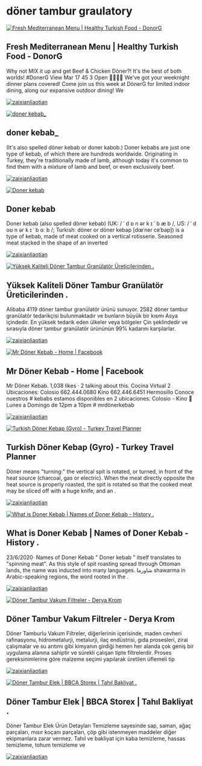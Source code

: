 # döner tambur graulatory
<a href="https://mnn.zoosnet.net/LR/Chatpre.aspx?id=MNN94995150&p=https://topgrinding.com/" target="_blank">![Fresh Mediterranean Menu | Healthy Turkish Food - DonorG](https://github.com/technlg/images/blob/main/8.jpg)</a>
## Fresh Mediterranean Menu | Healthy Turkish Food - DonorG
Why not MIX it up and get Beef & Chicken Döner?! It's the best of both worlds! #DonerG View Mar 17 45 3 Open 🥗🥙🧆🌯 We've got your weeknight dinner plans covered! Come join us this week at DönerG for limited indoor dining, along our expansive outdoor dining! We 
<a href="https://mnn.zoosnet.net/LR/Chatpre.aspx?id=MNN94995150&p=https://topgrinding.com/" target="_blank"><img src="https://github.com/technlg/images/raw/main/chat11.jpg" alt="zaixianliaotian"/></a><a href="//whatsapp.shibangsoft.com/WhatsApp.php" ><img src="https://github.com/technlg/images/raw/main/chat11.png" alt=""></a>
<a href="https://mnn.zoosnet.net/LR/Chatpre.aspx?id=MNN94995150&p=https://topgrinding.com/" target="_blank">![doner kebab_](https://github.com/technlg/images/blob/main/17.jpg)</a>
## doner kebab_
(It's also spelled döner kebab or doner kabob.) Doner kebabs are just one type of kebab, of which there are hundreds worldwide. Originating in Turkey, they're traditionally made of lamb, although today it's common to find them with a mixture of lamb and beef, or even exclusively beef.
<a href="https://mnn.zoosnet.net/LR/Chatpre.aspx?id=MNN94995150&p=https://topgrinding.com/" target="_blank"><img src="https://github.com/technlg/images/raw/main/chat11.jpg" alt="zaixianliaotian"/></a><a href="//whatsapp.shibangsoft.com/WhatsApp.php" ><img src="https://github.com/technlg/images/raw/main/chat11.png" alt=""></a>
<a href="https://mnn.zoosnet.net/LR/Chatpre.aspx?id=MNN94995150&p=https://topgrinding.com/" target="_blank">![Doner kebab](https://github.com/technlg/images/blob/main/6.jpg)</a>
## Doner kebab
Doner kebab (also spelled döner kebab) (UK: / ˈ d ɒ n ər k ɪ ˈ b æ b /, US: / ˈ d oʊ n ər k ɪ ˈ b ɑː b /; Turkish: döner or döner kebap [dœˈneɾ ceˈbap]) is a type of kebab, made of meat cooked on a vertical rotisserie. Seasoned meat stacked in the shape of an inverted 
<a href="https://mnn.zoosnet.net/LR/Chatpre.aspx?id=MNN94995150&p=https://topgrinding.com/" target="_blank"><img src="https://github.com/technlg/images/raw/main/chat11.jpg" alt="zaixianliaotian"/></a><a href="//whatsapp.shibangsoft.com/WhatsApp.php" ><img src="https://github.com/technlg/images/raw/main/chat11.png" alt=""></a>
<a href="https://mnn.zoosnet.net/LR/Chatpre.aspx?id=MNN94995150&p=https://topgrinding.com/" target="_blank">![Yüksek Kaliteli Döner Tambur Granülatör Üreticilerinden .](https://github.com/technlg/images/blob/main/62.jpg)</a>
## Yüksek Kaliteli Döner Tambur Granülatör Üreticilerinden .
Alibaba 4119 döner tambur granülatör ürünü sunuyor. 2582 döner tambur granülatör tedarikçisi bulunmaktadır ve bunların büyük bir kısmı Asya içindedir. En yüksek tedarik eden ülkeler veya bölgeler Çin şeklindedir ve sırasıyla döner tambur granülatör ürününün 99% kadarını karşılarlar.
<a href="https://mnn.zoosnet.net/LR/Chatpre.aspx?id=MNN94995150&p=https://topgrinding.com/" target="_blank"><img src="https://github.com/technlg/images/raw/main/chat11.jpg" alt="zaixianliaotian"/></a><a href="//whatsapp.shibangsoft.com/WhatsApp.php" ><img src="https://github.com/technlg/images/raw/main/chat11.png" alt=""></a>
<a href="https://mnn.zoosnet.net/LR/Chatpre.aspx?id=MNN94995150&p=https://topgrinding.com/" target="_blank">![Mr Döner Kebab - Home | Facebook](https://github.com/technlg/images/blob/main/19.jpg)</a>
## Mr Döner Kebab - Home | Facebook
Mr Döner Kebab. 1,038 likes · 2 talking about this. Cocina Virtual 2 Ubicaciones: Colosio 662.444.0680 Kino 662.446.6451 Hermosillo Conoce nuestros # kebabs estamos disponibles en 2 ubicaciones: Colosio - Kino 🛵 Lunes a Domingo de 12pm a 10pm # mrdönerkebab
<a href="https://mnn.zoosnet.net/LR/Chatpre.aspx?id=MNN94995150&p=https://topgrinding.com/" target="_blank"><img src="https://github.com/technlg/images/raw/main/chat11.jpg" alt="zaixianliaotian"/></a><a href="//whatsapp.shibangsoft.com/WhatsApp.php" ><img src="https://github.com/technlg/images/raw/main/chat11.png" alt=""></a>
<a href="https://mnn.zoosnet.net/LR/Chatpre.aspx?id=MNN94995150&p=https://topgrinding.com/" target="_blank">![Turkish Döner Kebap (Gyro) - Turkey Travel Planner](https://github.com/technlg/images/blob/main/13.jpg)</a>
## Turkish Döner Kebap (Gyro) - Turkey Travel Planner
Döner means "turning:" the vertical spit is rotated, or turned, in front of the heat source (charcoal, gas or electric). When the meat directly opposite the heat source is properly roasted, the spit is rotated so that the cooked meat may be sliced off with a huge knife, and an .
<a href="https://mnn.zoosnet.net/LR/Chatpre.aspx?id=MNN94995150&p=https://topgrinding.com/" target="_blank"><img src="https://github.com/technlg/images/raw/main/chat11.jpg" alt="zaixianliaotian"/></a><a href="//whatsapp.shibangsoft.com/WhatsApp.php" ><img src="https://github.com/technlg/images/raw/main/chat11.png" alt=""></a>
<a href="https://mnn.zoosnet.net/LR/Chatpre.aspx?id=MNN94995150&p=https://topgrinding.com/" target="_blank">![What is Doner Kebab | Names of Doner Kebab - History .](https://github.com/technlg/images/blob/main/57.jpg)</a>
## What is Doner Kebab | Names of Doner Kebab - History .
23/6/2020· Names of Doner Kebab " Doner kebab " itself translates to "spinning meat". As this style of spit roasting spread through Ottoman lands, the name was inducted into many languages. شاورما shawarma in Arabic-speaking regions, the word rooted in the .
<a href="https://mnn.zoosnet.net/LR/Chatpre.aspx?id=MNN94995150&p=https://topgrinding.com/" target="_blank"><img src="https://github.com/technlg/images/raw/main/chat11.jpg" alt="zaixianliaotian"/></a><a href="//whatsapp.shibangsoft.com/WhatsApp.php" ><img src="https://github.com/technlg/images/raw/main/chat11.png" alt=""></a>
<a href="https://mnn.zoosnet.net/LR/Chatpre.aspx?id=MNN94995150&p=https://topgrinding.com/" target="_blank">![Döner Tambur Vakum Filtreler - Derya Krom](https://github.com/technlg/images/blob/main/8.jpg)</a>
## Döner Tambur Vakum Filtreler - Derya Krom
Döner Tamburlu Vakum Filtreler, diğerlerinin içerisinde, maden cevheri rafinasyonu, hidrometalurji, metalurji, ilaç endüstrisi, gıda prosesleri, zirai çalışmalar ve su arıtımı gibi kimyanın girdiği hemen her alanda çok geniş bir uygulama alanına sahiptir ve sürekli çalışan tipte filtrelerdir. Proses gereksinimlerine göre malzeme seçimi yapılarak üretilen üflemeli tip 
<a href="https://mnn.zoosnet.net/LR/Chatpre.aspx?id=MNN94995150&p=https://topgrinding.com/" target="_blank"><img src="https://github.com/technlg/images/raw/main/chat11.jpg" alt="zaixianliaotian"/></a><a href="//whatsapp.shibangsoft.com/WhatsApp.php" ><img src="https://github.com/technlg/images/raw/main/chat11.png" alt=""></a>
<a href="https://mnn.zoosnet.net/LR/Chatpre.aspx?id=MNN94995150&p=https://topgrinding.com/" target="_blank">![Döner Tambur Elek | BBCA Storex | Tahıl Bakliyat .](https://github.com/technlg/images/blob/main/22.jpg)</a>
## Döner Tambur Elek | BBCA Storex | Tahıl Bakliyat .
Döner Tambur Elek Ürün Detayları Temizleme sayesinde sap, saman, ağaç parçaları, mısır koçanı parçaları, çöp gibi istenmeyen maddeler diğer ekipmanlara zarar vermez. Tahıl ve bakliyat için kaba temizleme, hassas temizleme, tohum temizleme ve 
<a href="https://mnn.zoosnet.net/LR/Chatpre.aspx?id=MNN94995150&p=https://topgrinding.com/" target="_blank"><img src="https://github.com/technlg/images/raw/main/chat11.jpg" alt="zaixianliaotian"/></a><a href="//whatsapp.shibangsoft.com/WhatsApp.php" ><img src="https://github.com/technlg/images/raw/main/chat11.png" alt=""></a>
